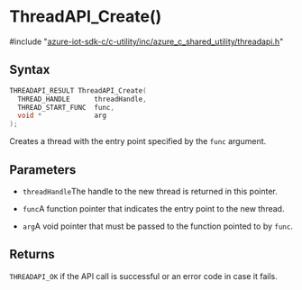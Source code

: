 # ThreadAPI_Create()

\#include "[azure-iot-sdk-c/c-utility/inc/azure_c_shared_utility/threadapi.h](../iot-c-ref-threadapi-h.md)"  

## Syntax

```C
THREADAPI_RESULT ThreadAPI_Create(
  THREAD_HANDLE      threadHandle,
  THREAD_START_FUNC  func,
  void *             arg
);
```

Creates a thread with the entry point specified by the `func` argument.

## Parameters
* `threadHandle`The handle to the new thread is returned in this pointer. 

* `func`A function pointer that indicates the entry point to the new thread. 

* `arg`A void pointer that must be passed to the function pointed to by `func`.

## Returns
`THREADAPI_OK` if the API call is successful or an error code in case it fails.

